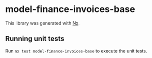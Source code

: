 # model-finance-invoices-base

This library was generated with [Nx](https://nx.dev).

## Running unit tests

Run `nx test model-finance-invoices-base` to execute the unit tests.
